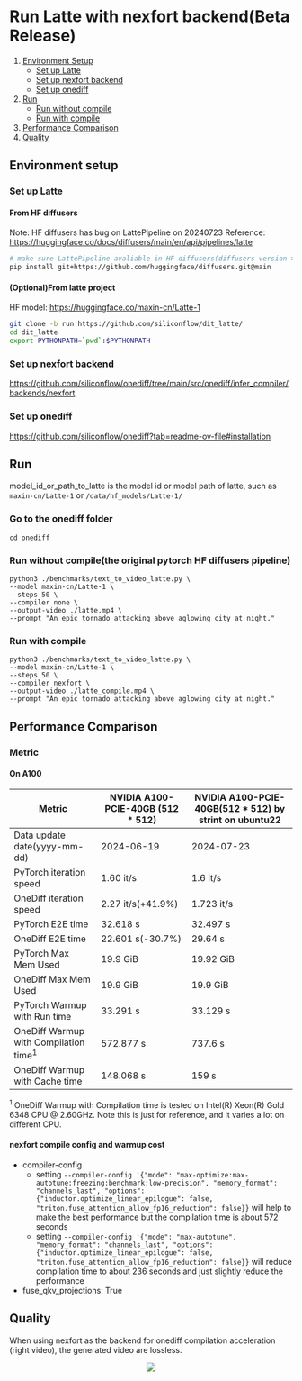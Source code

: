 # Run Latte with nexfort backend(Beta Release)


1. [Environment Setup](#environment-setup)
   - [Set up Latte](#set-up-latte)
   - [Set up nexfort backend](#set-up-nexfort-backend)
   - [Set up onediff](#set-up-onediff)
2. [Run](#run)
   - [Run without compile](#run-without-compile)
   - [Run with compile](#run-with-compile)
3. [Performance Comparison](#performance-comparison)
4. [Quality](#quality)

## Environment setup
### Set up Latte

#### From HF diffusers
Note: HF diffusers has bug on LattePipeline on 20240723
Reference: https://huggingface.co/docs/diffusers/main/en/api/pipelines/latte
```bash
# make sure LattePipeline avaliable in HF diffusers(diffusers version >= 0.30)
pip install git+https://github.com/huggingface/diffusers.git@main
```

#### (Optional)From latte project
HF model: https://huggingface.co/maxin-cn/Latte-1
```bash
git clone -b run https://github.com/siliconflow/dit_latte/
cd dit_latte
export PYTHONPATH=`pwd`:$PYTHONPATH
```

### Set up nexfort backend
https://github.com/siliconflow/onediff/tree/main/src/onediff/infer_compiler/backends/nexfort

### Set up onediff
https://github.com/siliconflow/onediff?tab=readme-ov-file#installation

## Run
model_id_or_path_to_latte is the model id or model path of latte, such as `maxin-cn/Latte-1` or `/data/hf_models/Latte-1/`

### Go to the onediff folder
```
cd onediff
```

### Run without compile(the original pytorch HF diffusers pipeline)
```
python3 ./benchmarks/text_to_video_latte.py \
--model maxin-cn/Latte-1 \
--steps 50 \
--compiler none \
--output-video ./latte.mp4 \
--prompt "An epic tornado attacking above aglowing city at night."
```

### Run with compile
```
python3 ./benchmarks/text_to_video_latte.py \
--model maxin-cn/Latte-1 \
--steps 50 \
--compiler nexfort \
--output-video ./latte_compile.mp4 \
--prompt "An epic tornado attacking above aglowing city at night."
```

## Performance Comparison

### Metric

#### On A100
| Metric                                           | NVIDIA A100-PCIE-40GB (512 * 512) | NVIDIA A100-PCIE-40GB(512 * 512)  by strint on ubuntu22 |
| ------------------------------------------------ | --------------------------------- | ------------------------------------------------------- |
| Data update date(yyyy-mm-dd)                     | 2024-06-19                        | 2024-07-23                                              |
| PyTorch iteration speed                          | 1.60 it/s                         | 1.6 it/s                                                |
| OneDiff iteration speed                          | 2.27 it/s(+41.9%)                 | 1.723 it/s                                              |
| PyTorch E2E time                                 | 32.618 s                          | 32.497 s                                                |
| OneDiff E2E time                                 | 22.601 s(-30.7%)                  | 29.64 s                                                 |
| PyTorch Max Mem Used                             | 19.9 GiB                          | 19.92 GiB                                               |
| OneDiff Max Mem Used                             | 19.9 GiB                          | 19.9 GiB                                                |
| PyTorch Warmup with Run time                     | 33.291 s                          | 33.129 s                                                |
| OneDiff Warmup with Compilation time<sup>1</sup> | 572.877 s                         | 737.6 s                                                 |
| OneDiff Warmup with Cache time                   | 148.068 s                         | 159 s                                                   |

 <sup>1</sup> OneDiff Warmup with Compilation time is tested on Intel(R) Xeon(R) Gold 6348 CPU @ 2.60GHz. Note this is just for reference, and it varies a lot on different CPU.

#### nexfort compile config and warmup cost
- compiler-config
  - setting `--compiler-config '{"mode": "max-optimize:max-autotune:freezing:benchmark:low-precision", "memory_format": "channels_last", "options": {"inductor.optimize_linear_epilogue": false, "triton.fuse_attention_allow_fp16_reduction": false}}` will help to make the best performance but the compilation time is about 572 seconds
  - setting `--compiler-config '{"mode": "max-autotune", "memory_format": "channels_last", "options": {"inductor.optimize_linear_epilogue": false, "triton.fuse_attention_allow_fp16_reduction": false}}` will reduce compilation time to about 236 seconds and just slightly reduce the performance
- fuse_qkv_projections: True

## Quality

When using nexfort as the backend for onediff compilation acceleration (right video), the generated video are lossless.

<p align="center">
<img src="../../../imgs/latte_nexfort.gif">
</p>
